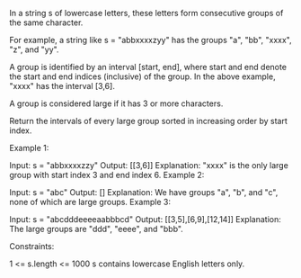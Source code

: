 In a string s of lowercase letters, these letters form consecutive groups of the same character.

For example, a string like s = "abbxxxxzyy" has the groups "a", "bb", "xxxx", "z", and "yy".

A group is identified by an interval [start, end], where start and end denote the start and end indices (inclusive) of the group. In the above example, "xxxx" has the interval [3,6].

A group is considered large if it has 3 or more characters.

Return the intervals of every large group sorted in increasing order by start index.

 

Example 1:

Input: s = "abbxxxxzzy"
Output: [[3,6]]
Explanation: "xxxx" is the only large group with start index 3 and end index 6.
Example 2:

Input: s = "abc"
Output: []
Explanation: We have groups "a", "b", and "c", none of which are large groups.
Example 3:

Input: s = "abcdddeeeeaabbbcd"
Output: [[3,5],[6,9],[12,14]]
Explanation: The large groups are "ddd", "eeee", and "bbb".
 

Constraints:

1 <= s.length <= 1000
s contains lowercase English letters only.